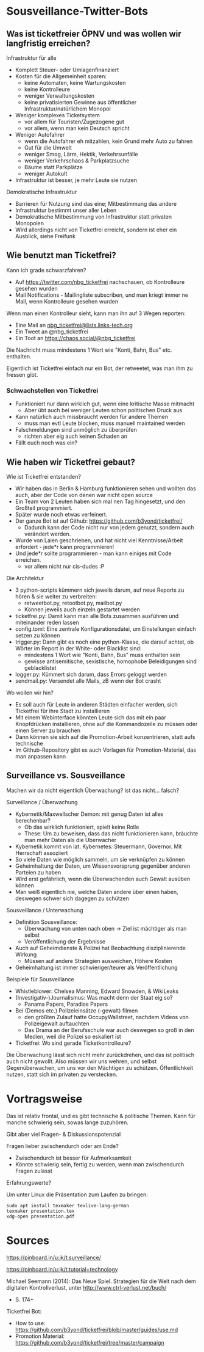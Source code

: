 # Sousveillance-Twitter-Bots

## Was ist ticketfreier ÖPNV und was wollen wir langfristig erreichen?

Infrastruktur für alle
* Komplett Steuer- oder Umlagenfinanziert
* Kosten für die Allgemeinheit sparen:
  * keine Automaten, keine Wartungskosten
  * keine Kontrolleure
  * weniger Verwaltungskosten
  * keine privatisierten Gewinne aus öffentlicher Infrastruktur/natürlichem Monopol
* Weniger komplexes Ticketsystem
  * vor allem für Touristen/Zugezogene gut
  * vor allem, wenn man kein Deutsch spricht
* Weniger Autofahrer
  * wenn die Autofahrer eh mitzahlen, kein Grund mehr Auto zu fahren
  * Gut für die Umwelt
  * weniger Smog, Lärm, Hektik, Verkehrsunfälle
  * weniger Verkehrschaos & Parkplatzsuche
  * Bäume statt Parkplätze
  * weniger Autokult
* Infrastruktur ist besser, je mehr Leute sie nutzen

Demokratische Infrastruktur
* Barrieren für Nutzung sind das eine; Mitbestimmung das andere
* Infrastruktur bestimmt unser aller Leben
* Demokratische Mitbestimmung von Infrastruktur statt privaten Monopolen
* Wird allerdings nicht von Ticketfrei erreicht, sondern ist eher ein Ausblick, siehe Freifunk

## Wie benutzt man Ticketfrei?

Kann ich grade schwarzfahren?
* Auf https://twitter.com/nbg_ticketfrei nachschauen, ob Kontrolleure gesehen wurden
* Mail Notifications - Mailingliste subscriben, und man kriegt immer ne Mail, wenn Kontrolleure gesehen wurden

Wenn man einen Kontrolleur sieht, kann man ihn auf 3 Wegen reporten:
* Eine Mail an nbg_ticketfrei@lists.links-tech.org
* Ein Tweet an @nbg_ticketfrei
* Ein Toot an https://chaos.social/@nbg_ticketfrei

Die Nachricht muss mindestens 1 Wort wie "Konti, Bahn, Bus" etc. enthalten.

Eigentlich ist Ticketfrei einfach nur ein Bot, der retweetet, was man ihm zu fressen gibt.

### Schwachstellen von Ticketfrei

* Funktioniert nur dann wirklich gut, wenn eine kritische Masse mitmacht
  * Aber übt auch bei weniger Leuten schon politischen Druck aus
* Kann natürlich auch missbraucht werden für andere Themen
  * muss man evtl Leute blocken, muss manuell maintained werden
* Falschmeldungen sind unmöglich zu überprüfen
  * richten aber eig auch keinen Schaden an
* Fällt euch noch was ein?

## Wie haben wir Ticketfrei gebaut?

Wie ist Ticketfrei entstanden?

* Wir haben das in Berlin & Hamburg funktionieren sehen und wollten das auch, aber der Code von denen war nicht open source
* Ein Team von 2 Leuten haben sich mal nen Tag hingesetzt, und den Großteil programmiert.
* Später wurde noch etwas verfeinert.
* Der ganze Bot ist auf Github: https://github.com/b3yond/ticketfrei/
  * Dadurch kann der Code nicht nur von jedem genutzt, sondern auch verändert werden.
* Wurde von Laien geschrieben, und hat nicht viel Kenntnisse/Arbeit erfordert - jede*r kann programmieren!
* Und jede*r sollte programmieren - man kann einiges mit Code erreichen.
  * vor allem nicht nur cis-dudes :P

Die Architektur

* 3 python-scripts kümmern sich jeweils darum, auf neue Reports zu hören & sie weiter zu verbreiten:
  * retweetbot.py, retootbot.py, mailbot.py
  * Können jeweils auch einzeln gestartet werden
* ticketfrei.py: Damit kann man alle Bots zusammen ausführen und miteinander reden lassen
* config.toml: Eine zentrale Konfigurationsdatei, um Einstellungen einfach setzen zu können
* trigger.py: Dann gibt es noch eine python-Klasse, die darauf achtet, ob Wörter im Report in der White- oder Blacklist sind:
  * mindestens 1 Wort wie "Konti, Bahn, Bus" muss enthalten sein
  * gewisse antisemitische, sexistische, homophobe Beleidigungen sind geblacklistet
* logger.py: Kümmert sich darum, dass Errors geloggt werden
* sendmail.py: Versendet alle Mails, zB wenn der Bot crasht

Wo wollen wir hin?

* Es soll auch für Leute in anderen Städten einfacher werden, sich Ticketfrei für ihre Stadt zu installieren
* Mit einem Webinterface könnten Leute sich das mit ein paar Knopfdrücken installieren, ohne auf die Kommandozeile zu müssen
  oder einen Server zu brauchen
* Dann können sie sich auf die Promotion-Arbeit konzentrieren, statt aufs technische
* Im Github-Repository gibt es auch Vorlagen für Promotion-Material, das man anpassen kann

## Surveillance vs. Sousveillance

Machen wir da nicht eigentlich Überwachung? Ist das nicht... falsch?

Surveillance / Überwachung
* Kybernetik/Maxwellscher Demon: mit genug Daten ist alles berechenbar?
  * Ob das wirklich funktioniert, spielt keine Rolle
  * These: Um zu beweisen, dass das nicht funktionieren kann, bräuchte man mehr Daten als die Überwacher
* Kybernetik kommt von lat. Kybernetes: Steuermann, Governor. Mit Herrschaft assoziiert
* So viele Daten wie möglich sammeln, um sie verknüpfen zu können
* Geheimhaltung der Daten, um Wissensvorsprung gegenüber anderen Parteien zu haben
* Wird erst gefährlich, wenn die Überwachenden auch Gewalt ausüben können
* Man weiß eigentlich nie, welche Daten andere über einen haben, deswegen schwer sich dagegen zu schützen

Sousveillance / Unterwachung
* Definition Sousveillance:
  * Überwachung von unten nach oben -> Ziel ist mächtiger als man selbst
  * Veröffentlichung der Ergebnisse
* Auch auf Geheimdienste & Polizei hat Beobachtung disziplinierende Wirkung
  * Müssen auf andere Strategien ausweichen, Höhere Kosten
* Geheimhaltung ist immer schwieriger/teurer als Veröffentlichung

Beispiele für Sousveillance
* Whistleblower: Chelsea Manning, Edward Snowden, & WikiLeaks
* (Investigativ-)Journalismus: Was macht denn der Staat eig so?
  * Panama Papers, Paradise Papers
* Bei (Demos etc.) Polizeieinsätze (-gewalt) filmen
  * den größten Zulauf hatte OccupyWallstreet, nachdem Videos von Polizeigewalt auftauchten
  * Das Drama an der Berufsschule war auch deswegen so groß in den Medien, weil die Polizei so eskaliert ist
* Ticketfrei: Wo sind gerade Ticketkontrolleure?

Die Überwachung lässt sich nicht mehr zurückdrehen, und das ist politisch auch nicht gewollt.
Also müssen wir uns wehren, und selbst Gegenüberwachen, um uns vor den Mächtigen zu schützen.
Öffentlichkeit nutzen, statt sich im privaten zu verstecken.

# Vortragsweise

Das ist relativ frontal, und es gibt technische & politische Themen.
Kann für manche schwierig sein, sowas lange zuzuhören.

Gibt aber viel Fragen- & Diskussionspotenzial

Fragen lieber zwischendurch oder am Ende?
* Zwischendurch ist besser für Aufmerksamkeit
* Könnte schwierig sein, fertig zu werden, wenn man zwischendurch Fragen zulässt

Erfahrungswerte?

Um unter Linux die Präsentation zum Laufen zu bringen:

```shell
sudo apt install texmaker texlive-lang-german
texmaker presentation.tex
xdg-open presentation.pdf
```

# Sources

https://pinboard.in/u:jk/t:surveillance/

https://pinboard.in/u:jk/t:tutorial+technology

Michael Seemann (2014): Das Neue Spiel. Strategien für die Welt nach dem digitalen Kontrollverlust, unter http://www.ctrl-verlust.net/buch/
* S. 174+

Ticketfrei Bot:
* How to use: https://github.com/b3yond/ticketfrei/blob/master/guides/use.md
* Promotion Material: https://github.com/b3yond/ticketfrei/tree/master/campaign
